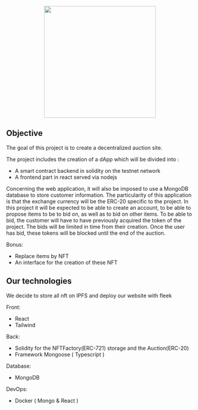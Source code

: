 <p align="center">
    <img src="https://image.noelshack.com/fichiers/2021/24/5/1624025141-logo-black.png" width="300">
</p>

## Objective
The goal of this project is to create a decentralized auction site.

The project includes the creation of a dApp which will be divided into :
- A smart contract backend in solidity on the testnet network
- A frontend part in react served via nodejs

Concerning the web application, it will also be imposed to use a MongoDB database to store customer information.
The particularity of this application is that the exchange currency will be the ERC-20 specific to the project.
In this project it will be expected to be able to create an account, to be able to propose items to be to bid on, as well as to bid on other items.
To be able to bid, the customer will have to have previously acquired the token of the project.
The bids will be limited in time from their creation.
Once the user has bid, these tokens will be blocked until the end of the auction.

Bonus:
- Replace items by NFT
- An interface for the creation of these NFT

## Our technologies

We decide to store all nft on IPFS and deploy our website with fleek

Front:

- React
- Tailwind

Back:

- Solidity for the NFTFactory(ERC-721) storage and the Auction(ERC-20)
- Framework Mongoose ( Typescript )

Database:

- MongoDB

DevOps:

- Docker ( Mongo & React )

